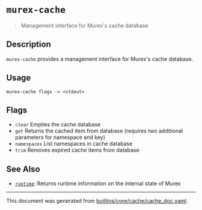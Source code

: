 # `murex-cache`

> Management interface for Murex's cache database

## Description

`murex-cache` provides a management interface for Murex's cache database.

## Usage

```
murex-cache flags -> <stdout>
```

## Flags

* `clear`
    Empties the cache database
* `get`
    Returns the cached item from database (requires two additional parameters for namespace and key)
* `namespaces`
    List namespaces in cache database
* `trim`
    Removes expired cache items from database

## See Also

* [`runtime`](../commands/runtime.md):
  Returns runtime information on the internal state of Murex

<hr/>

This document was generated from [builtins/core/cache/cache_doc.yaml](https://github.com/lmorg/murex/blob/master/builtins/core/cache/cache_doc.yaml).